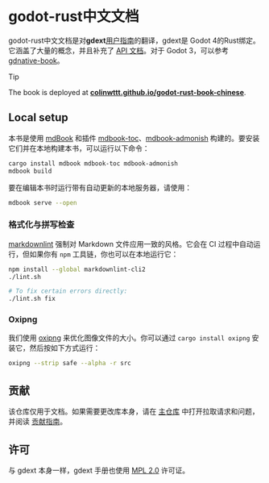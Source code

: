 # godot-rust中文文档

godot-rust中文文档是对**gdext**[用户指南][godot-rust-book]的翻译，gdext是 Godot 4的Rust绑定。它涵盖了大量的概念，并且补充了 [API 文档][gdext-docs]。对于 Godot 3，可以参考 [gdnative-book]。

> [!Tip]
> The book is deployed at **[colinwttt.github.io/godot-rust-book-chinese][book-web]**.


## Local setup

本书是使用 [mdBook] 和插件 [mdbook-toc]、[mdbook-admonish] 构建的。要安装它们并在本地构建本书，可以运行以下命令：

```bash
cargo install mdbook mdbook-toc mdbook-admonish
mdbook build
```

要在编辑本书时运行带有自动更新的本地服务器，请使用：

```bash
mdbook serve --open
```


### 格式化与拼写检查

[markdownlint] 强制对 Markdown 文件应用一致的风格。它会在 CI 过程中自动运行，但如果你有 `npm` 工具链，你也可以在本地运行它：

```bash
npm install --global markdownlint-cli2
./lint.sh

# To fix certain errors directly:
./lint.sh fix
```


### Oxipng

我们使用 [oxipng] 来优化图像文件的大小。你可以通过 `cargo install oxipng` 安装它，然后按如下方式运行：

```bash
oxipng --strip safe --alpha -r src
```


## 贡献

该仓库仅用于文档。如果需要更改库本身，请在 [主仓库][gdext] 中打开拉取请求和问题，并阅读 [贡献指南][gdext-contribute]。


## 许可

与 gdext 本身一样，gdext 手册也使用 [MPL 2.0][mpl] 许可证。

[book-web]: https://colinwttt.github.io/godot-rust-book-chinese
[gdext]: https://github.com/godot-rust/gdext
[godot-rust-book]: https://godot-rust.github.io/book
[gdext-docs]: https://godot-rust.github.io/docs/gdext/master/godot
[gdext-contribute]: https://github.com/godot-rust/gdext/blob/master/Contributing.md
[gdnative-book]: https://github.com/godot-rust/gdnative-book
[markdownlint]: https://github.com/DavidAnson/markdownlint
[mdbook-admonish]: https://github.com/tommilligan/mdbook-admonish
[mdbook-toc]: https://github.com/badboy/mdbook-toc
[mdBook]: https://github.com/rust-lang-nursery/mdBook
[mpl]: https://www.mozilla.org/en-US/MPL
[oxipng]: https://github.com/shssoichiro/oxipng
